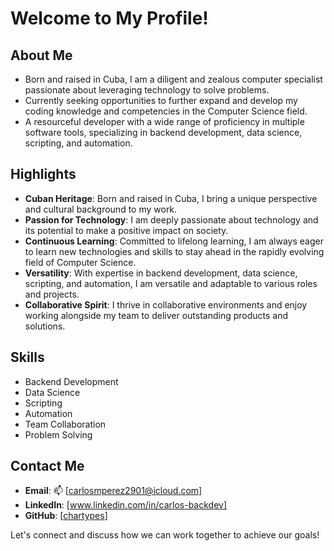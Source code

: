# Welcome to My Profile!

## About Me
- Born and raised in Cuba, I am a diligent and zealous computer specialist passionate about leveraging technology to solve problems.
- Currently seeking opportunities to further expand and develop my coding knowledge and competencies in the Computer Science field.
- A resourceful developer with a wide range of proficiency in multiple software tools, specializing in backend development, data science, scripting, and automation.
  
## Highlights
- **Cuban Heritage**: Born and raised in Cuba, I bring a unique perspective and cultural background to my work.
- **Passion for Technology**: I am deeply passionate about technology and its potential to make a positive impact on society.
- **Continuous Learning**: Committed to lifelong learning, I am always eager to learn new technologies and skills to stay ahead in the rapidly evolving field of Computer Science.
- **Versatility**: With expertise in backend development, data science, scripting, and automation, I am versatile and adaptable to various roles and projects.
- **Collaborative Spirit**: I thrive in collaborative environments and enjoy working alongside my team to deliver outstanding products and solutions.

## Skills
- Backend Development
- Data Science
- Scripting
- Automation
- Team Collaboration
- Problem Solving

## Contact Me
- **Email**: 📫 [carlosmperez2901@icloud.com]
- **LinkedIn**: [www.linkedin.com/in/carlos-backdev]
- **GitHub**: [[chartypes](https://github.com/chartypes)]

Let's connect and discuss how we can work together to achieve our goals!

